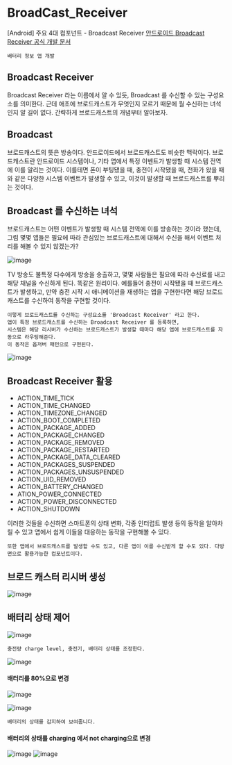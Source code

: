 # BroadCast_Receiver
[Android] 주요 4대 컴포넌트 - Broadcast Receiver
[안드로이드 Broadcast Receiver 공식 개발 문서](https://developer.android.com/guide/components/fundamentals#ActivatingComponents)
```
배터리 정보 앱 개발
```
## Broadcast Receiver
Broadcast Receiver 라는 이름에서 알 수 있듯, Broadcast 를 수신할 수 있는 구성요소를 의미한다. 
근데 애초에 브로드캐스트가 무엇인지 모르기 때문에 뭘 수신하는 녀석인지 알 길이 없다.
간략하게 브로드캐스트의 개념부터 알아보자.

## Broadcast
브로드캐스트의 뜻은 방송이다. 안드로이드에서 브로드캐스트도 비슷한 맥락이다. 
브로드캐스트란 안드로이드 시스템이나, 기타 앱에서 특정 이벤트가 발생할 때 시스템 전역에 이를 알리는 것이다.
이를테면 폰이 부팅됐을 때, 충전이 시작됐을 때, 전화가 왔을 때와 같은 다양한 시스템 이벤트가 발생할 수 있고,
이것이 발생할 때 브로드캐스트를 뿌리는 것이다.

## Broadcast 를 수신하는 녀석
브로드캐스트는 어떤 이벤트가 발생할 때 시스템 전역에 이를 방송하는 것이라 했는데, 
그럼 몇몇 앱들은 필요에 따라 관심있는 브로드캐스트에 대해서 수신을 해서 이벤트 처리를 해볼 수 있지 않겠는가?

![image](https://github.com/chihyeonwon/BroadCast_Receiver/assets/58906858/38f1338f-a500-4b61-9999-3031d578cbfc)

TV 방송도 불특정 다수에게 방송을 송출하고, 몇몇 사람들은 필요에 따라 수신료를 내고 해당 채널을 수신하게 된다. 똑같은 원리이다. 
예를들어 충전이 시작됐을 때 브로드캐스트가 발생하고, 만약 충전 시작 시 애니메이션을 재생하는 앱을 구현한다면 해당 브로드캐스트를 수신하여 동작을 구현할 것이다.

```
이렇게 브로드캐스트를 수신하는 구성요소를 'Broadcast Receiver' 라고 한다.
앱이 특정 브로드캐스트를 수신하는 Broadcast Receiver 를 등록하면,
시스템은 해당 리시버가 수신하는 브로드캐스트가 발생할 때마다 해당 앱에 브로드캐스트를 자동으로 라우팅해준다.
이 동작은 옵저버 패턴으로 구현된다.
```
![image](https://github.com/chihyeonwon/BroadCast_Receiver/assets/58906858/599fbb2f-eef4-4cf8-a5a2-6bc6b2bb3024)

## Broadcast Receiver 활용

- ACTION_TIME_TICK
- ACTION_TIME_CHANGED
- ACTION_TIMEZONE_CHANGED
- ACTION_BOOT_COMPLETED
- ACTION_PACKAGE_ADDED
- ACTION_PACKAGE_CHANGED
- ACTION_PACKAGE_REMOVED
- ACTION_PACKAGE_RESTARTED
- ACTION_PACKAGE_DATA_CLEARED
- ACTION_PACKAGES_SUSPENDED
- ACTION_PACKAGES_UNSUSPENDED
- ACTION_UID_REMOVED
- ACTION_BATTERY_CHANGED
- ATION_POWER_CONNECTED
- ACTION_POWER_DISCONNECTED
- ACTION_SHUTDOWN

이러한 것들을 수신하면 스마트폰의 상태 변화, 각종 인터럽트 발생 등의 동작을 알아차릴 수 있고 앱에서 쉽게 이들을 대응하는 동작을 구현해볼 수 있다.      
```
또한 앱에서 브로드캐스트를 발생할 수도 있고, 다른 앱이 이를 수신받게 할 수도 있다. 다방면으로 활용가능한 컴포넌트이다.
```

## 브로드 캐스터 리시버 생성
![image](https://github.com/chihyeonwon/BroadCast_Receiver/assets/58906858/6f3b6bc9-b9fe-42d9-bce4-335aa725ecda)

## 배터리 상태 제어
![image](https://github.com/chihyeonwon/BroadCast_Receiver/assets/58906858/a55c66b9-81fd-42b5-b700-91e3fb8603a3)
```
충전량 charge level, 충전기, 배터리 상태를 조정한다.
```
![image](https://github.com/chihyeonwon/BroadCast_Receiver/assets/58906858/4bfcf3b8-005a-4f58-9309-675068a2fb63)

#### 배터리를 80%으로 변경
![image](https://github.com/chihyeonwon/BroadCast_Receiver/assets/58906858/4008e270-5280-4c81-a84b-e9efd921e1e4)

![image](https://github.com/chihyeonwon/BroadCast_Receiver/assets/58906858/b083e9e3-a30a-4eb2-b130-2f4a297d3898)
```
배터리의 상태를 감지하여 보여줍니다.
```

#### 배터리의 상태를 charging 에서 not charging으로 변경
![image](https://github.com/chihyeonwon/BroadCast_Receiver/assets/58906858/d3683879-1fe5-4242-847f-b31f61fe0a53)
![image](https://github.com/chihyeonwon/BroadCast_Receiver/assets/58906858/fbf5c4ec-d78e-43d1-9e53-e327e0612aa9)


